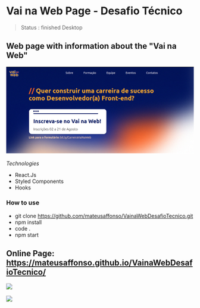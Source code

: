 # Vai na Web Page - Desafio Técnico

> Status : finished Desktop


## Web page with information about the "Vai na Web"

<img width ='600px' src ='https://github.com/mateusaffonso/VainaWebDesafioTecnico/blob/main/public/PreviewWebPage.png' />

*Technologies*

+ React.Js
+ Styled Components
+ Hooks


### How to use
 
 - git clone https://github.com/mateusaffonso/VainaWebDesafioTecnico.git
 - npm install
 - code .
 - npm start
 
 ## Online Page: https://mateusaffonso.github.io/VainaWebDesafioTecnico/

<a href ='https://www.linkedin.com/in/mateusaffonso/'> <img src ='https://img.shields.io/badge/LinkedIn-0077B5?style=for-the-badge&logo=linkedin&logoColor=white' /> </a>


<a href = 'https://www.instagram.com/matteusaffonso/'> <img src ='https://img.shields.io/badge/Instagram-E4405F?style=for-the-badge&logo=instagram&logoColor=white' /> </a>
